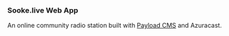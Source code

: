 ### Sooke.live Web App

An online community radio station built with [Payload CMS](https://payloadcms.com) and Azuracast.